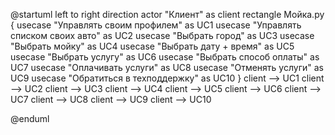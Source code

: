 @startuml
left to right direction
actor "Клиент" as client
rectangle  Мойка.ру  {
  usecase "Управлять своим профилем" as UC1
  usecase "Управлять списком своих авто" as UC2
  usecase "Выбрать город" as UC3
  usecase "Выбрать мойку" as UC4
  usecase "Выбрать дату + время" as UC5
  usecase "Выбрать услугу" as UC6
  usecase "Выбрать способ оплаты" as UC7
  usecase "Оплачивать услуги" as UC8
  usecase "Отменять услуги" as UC9
  usecase "Обратиться в техподдержку" as UC10
}
client --> UC1
client --> UC2
client --> UC3
client --> UC4
client --> UC5
client --> UC6
client --> UC7
client --> UC8
client --> UC9
client --> UC10


@enduml

